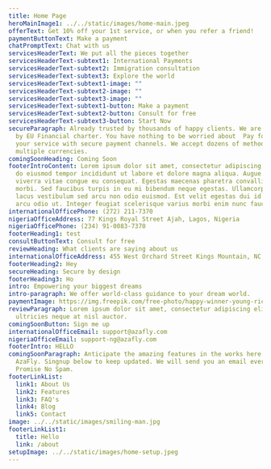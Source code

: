 ```yaml
---
title: Home Page
heroMainImage1: ../../static/images/home-main.jpeg
offerText: Get 10% off your 1st service, or when you refer a friend!
paymentButtonText: Make a payment
chatPromptText: Chat with us
servicesHeaderText: We put all the pieces together
servicesHeaderText-subtext1: International Payments
servicesHeaderText-subtext2: Immigration consultation
servicesHeaderText-subtext3: Explore the world
servicesHeaderText-subtext1-image: ""
servicesHeaderText-subtext2-image: ""
servicesHeaderText-subtext3-image: ""
servicesHeaderText-subtext1-button: Make a payment
servicesHeaderText-subtext2-button: Consult for free
servicesHeaderText-subtext3-button: Start Now
secureParagraph: Already trusted by thousands of happy clients. We are protected
  by EU Financial charter. You have nothing to be worried about  Pay for all
  your service with secure payment channels. We accept dozens of methods across
  multiple currencies.
comingSoonHeading: Coming Soon
footerIntroContent: Lorem ipsum dolor sit amet, consectetur adipiscing elit, sed
  do eiusmod tempor incididunt ut labore et dolore magna aliqua. Augue lacus
  viverra vitae congue eu consequat. Egestas maecenas pharetra convallis posuere
  morbi. Sed faucibus turpis in eu mi bibendum neque egestas. Ullamcorper a
  lacus vestibulum sed arcu non odio euismod. Est velit egestas dui id ornare
  arcu odio ut. Integer feugiat scelerisque varius morbi enim nunc faucibus.
internationalOfficePhone: (272) 211-7370
nigeriaOfficeAddress: 77 Kings Royal Street Ajah, Lagos, Nigeria
nigeriaOfficePhone: (234) 91-0083-7370
footerHeading1: test
consultButtonText: Consult for free
reviewHeading: What clients are saying about us
internationalOfficeAddress: 455 West Orchard Street Kings Mountain, NC, 28097
footerHeading2: Hey
secureHeading: Secure by design
footerHeading3: Ho
intro: Empowering your biggest dreams
intro-paragraph: We offer world-class guidance to your dream world.
paymentImage: https://img.freepik.com/free-photo/happy-winner-young-rich-african-american-man-casual-t-shirt-holding-money_255757-5489.jpg?size=626&ext=jpg
reviewParagraph: Lorem ipsum dolor sit amet, consectetur adipiscing elit. Sed
  ultricies neque at nisl auctor.
comingSoonButton: Sign me up
internationalOfficeEmail: support@azafly.com
nigeriaOfficeEmail: support-ng@azafly.com
footerIntro: HELLO
comingSoonParagraph: Anticipate the amazing features in the works here on
  AzaFly. Singnup below to keep updated. We will send you an email every month.
  Promise No Spam.
footerLinkList:
  link1: About Us
  link2: Features
  link3: FAQ's
  link4: Blog
  link5: Contact
image: ../../static/images/smiling-man.jpg
footerLinkList1:
  title: Hello
  link: /about
setupImage: ../../static/images/home-setup.jpeg
---
```

